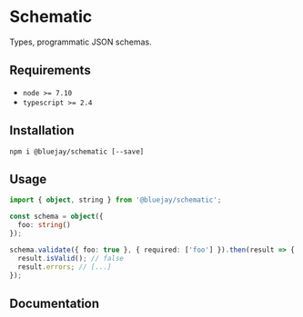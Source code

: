 # Schematic

Types, programmatic JSON schemas.

## Requirements

- `node >= 7.10`
- `typescript >= 2.4`

## Installation

`npm i @bluejay/schematic [--save]`

## Usage

```typescript
import { object, string } from '@bluejay/schematic';

const schema = object({
  foo: string()
});

schema.validate({ foo: true }, { required: ['foo'] }).then(result => {
  result.isValid(); // false
  result.errors; // [...]
});
```

## Documentation
